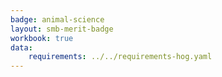 ```yaml
---
badge: animal-science
layout: smb-merit-badge
workbook: true
data:
    requirements: ../../requirements-hog.yaml
---
```

